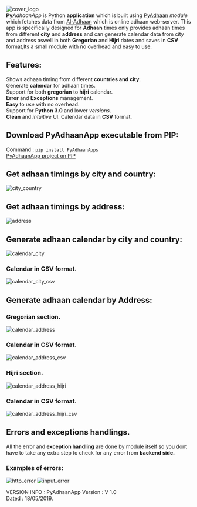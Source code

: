 ![cover_logo](https://github.com/haseeb-heaven/PyAdhaanApp/blob/master/resources/pyadhaan_logo.png?raw=true "")</br>
**Py**_AdhaanApp_ is Python **application** which is built using [PyAdhaan](https://github.com/haseeb-heaven/PyAdhaan) _module_ which fetches data from [Al-Adhaan]("https://aladhan.com/") which is online adhaan web-server.
This app is specifically designed for **Adhaan** times only provides adhaan times from different **city** and **address** and can generate calendar data from city and address aswell in both **Gregorian** and **Hijri** dates and saves in **CSV** format,Its a small module with no overhead and easy to use.

## Features:
Shows adhaan timing from different **countries and city**.</br>
Generate **calendar** for adhaan times.</br>
Support for both **gregorian** to **hijri** calendar.</br>
**Error** and **Exceptions** management.</br>
**Easy** to _use_ with no overhead.</br>
Support for **Python 3.0** and lower _versions_.</br>
**Clean** and _intuitive_ UI.
Calendar data in **CSV** format.

## Download PyAdhaanApp executable from **PIP**:</br>
Command : `pip install PyAdhaanApps`</br>
 [PyAdhaanApp project on PIP](https://pypi.org/project/PyAdhaanApps/)
 
## Get adhaan timings by city and country:
![city_country](https://github.com/haseeb-heaven/PyAdhaanApp/blob/master/resources/prayer_timings_city.png?raw=true "") 

## Get adhaan timings by address:
![address](https://github.com/haseeb-heaven/PyAdhaanApp/blob/master/resources/prayer_timings_address.png?raw=true "") 

## Generate adhaan calendar by city and country:
![calendar_city](https://github.com/haseeb-heaven/PyAdhaanApp/blob/master/resources/prayer_calendar_city.png?raw=true "")
### Calendar in CSV format.
![calendar_city_csv](https://github.com/haseeb-heaven/PyAdhaanApp/blob/master/resources/prayer_calendar_city_csv.png?raw=true "") 

## Generate adhaan calendar by Address:
### Gregorian section.
![calendar_address](https://github.com/haseeb-heaven/PyAdhaanApp/blob/master/resources/prayer_calendar_address.png?raw=true "") 

### Calendar in CSV format.
![calendar_address_csv](https://github.com/haseeb-heaven/PyAdhaanApp/blob/master/resources/prayer_calendar_address_csv.png?raw=true "") 

### Hijri section.
![calendar_address_hijri](https://github.com/haseeb-heaven/PyAdhaanApp/blob/master/resources/prayer_calendar_address_hijri.png?raw=true "") 

### Calendar in CSV format.
![calendar_address_hijri_csv](https://github.com/haseeb-heaven/PyAdhaanApp/blob/master/resources/prayer_calendar_address_hijri_csv.png?raw=true "") 


## Errors and exceptions handlings.
All the error and **exception handling** are done by module itself so you dont have to take any extra step to check for any error from **backend side.**

### Examples of errors:
![http_error](https://github.com/haseeb-heaven/PyAdhaanApp/blob/master/resources/http_error.png?raw=true "") 
![input_error](https://github.com/haseeb-heaven/PyAdhaanApp/blob/master/resources/input_error.png?raw=true "") 

VERSION INFO :
PyAdhaanApp Version : V 1.0</br>
Dated : 18/05/2019.</br>
